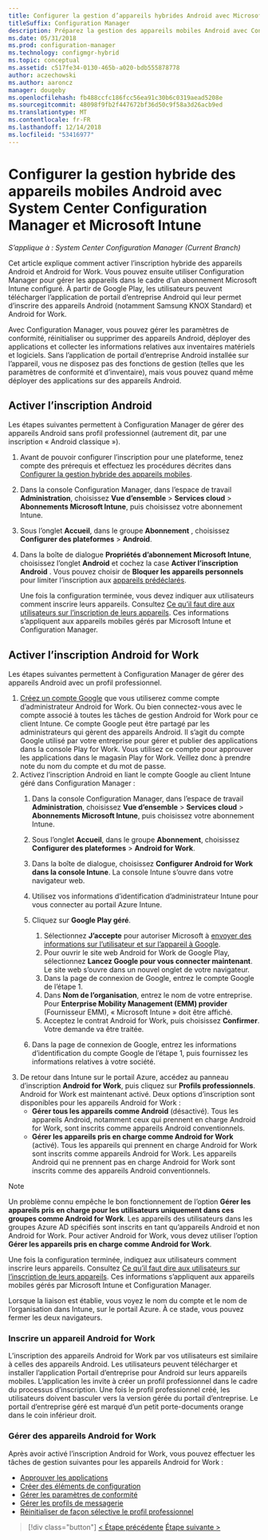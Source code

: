 ```yaml
---
title: Configurer la gestion d’appareils hybrides Android avec Microsoft Intune
titleSuffix: Configuration Manager
description: Préparez la gestion des appareils mobiles Android avec Configuration Manager et Intune.
ms.date: 05/31/2018
ms.prod: configuration-manager
ms.technology: configmgr-hybrid
ms.topic: conceptual
ms.assetid: c517fe34-0130-465b-a020-bdb555878778
author: aczechowski
ms.author: aaroncz
manager: dougeby
ms.openlocfilehash: fb488ccfc186fcc56ea91c30b6c0319aead5208e
ms.sourcegitcommit: 48098f9fb2f447672bf36d50c9f58a3d26acb9ed
ms.translationtype: MT
ms.contentlocale: fr-FR
ms.lasthandoff: 12/14/2018
ms.locfileid: "53416977"
---
```

# <a name="set-up-android-hybrid-device-management-with-system-center-configuration-manager-and-microsoft-intune"></a>Configurer la gestion hybride des appareils mobiles Android avec System Center Configuration Manager et Microsoft Intune

*S’applique à : System Center Configuration Manager (Current Branch)*

Cet article explique comment activer l’inscription hybride des appareils Android et Android for Work. Vous pouvez ensuite utiliser Configuration Manager pour gérer les appareils dans le cadre d’un abonnement Microsoft Intune configuré. À partir de Google Play, les utilisateurs peuvent télécharger l’application de portail d’entreprise Android qui leur permet d’inscrire des appareils Android (notamment Samsung KNOX Standard) et Android for Work.

Avec Configuration Manager, vous pouvez gérer les paramètres de conformité, réinitialiser ou supprimer des appareils Android, déployer des applications et collecter les informations relatives aux inventaires matériels et logiciels. Sans l’application de portail d’entreprise Android installée sur l’appareil, vous ne disposez pas des fonctions de gestion (telles que les paramètres de conformité et d’inventaire), mais vous pouvez quand même déployer des applications sur des appareils Android.  



## <a name="enable-android-enrollment"></a>Activer l’inscription Android  
Les étapes suivantes permettent à Configuration Manager de gérer des appareils Android sans profil professionnel (autrement dit, par une inscription « Android classique »).

1. Avant de pouvoir configurer l’inscription pour une plateforme, tenez compte des prérequis et effectuez les procédures décrites dans [Configurer la gestion hybride des appareils mobiles](setup-hybrid-mdm.md).  
2. Dans la console Configuration Manager, dans l’espace de travail **Administration**, choisissez **Vue d’ensemble** > **Services cloud** > **Abonnements Microsoft Intune**, puis choisissez votre abonnement Intune.  
3. Sous l’onglet **Accueil**, dans le groupe **Abonnement** , choisissez **Configurer des plateformes** > **Android**.  
4. Dans la boîte de dialogue **Propriétés d’abonnement Microsoft Intune**, choisissez l’onglet **Android** et cochez la case **Activer l’inscription Android** . Vous pouvez choisir de **Bloquer les appareils personnels** pour limiter l’inscription aux [appareils prédéclarés](predeclare-devices-with-hardware-id.md).

   Une fois la configuration terminée, vous devez indiquer aux utilisateurs comment inscrire leurs appareils. Consultez [Ce qu’il faut dire aux utilisateurs sur l’inscription de leurs appareils](/intune/end-user-educate). Ces informations s’appliquent aux appareils mobiles gérés par Microsoft Intune et Configuration Manager.



## <a name="enable-android-for-work-enrollment"></a>Activer l’inscription Android for Work
Les étapes suivantes permettent à Configuration Manager de gérer des appareils Android avec un profil professionnel.

1. [Créez un compte Google](https://accounts.google.com/SignUp) que vous utiliserez comme compte d’administrateur Android for Work. Ou bien connectez-vous avec le compte associé à toutes les tâches de gestion Android for Work pour ce client Intune. Ce compte Google peut être partagé par les administrateurs qui gèrent des appareils Android. Il s’agit du compte Google utilisé par votre entreprise pour gérer et publier des applications dans la console Play for Work. Vous utilisez ce compte pour approuver les applications dans le magasin Play for Work. Veillez donc à prendre note du nom du compte et du mot de passe.
2. Activez l’inscription Android en liant le compte Google au client Intune géré dans Configuration Manager :
   1. Dans la console Configuration Manager, dans l’espace de travail **Administration**, choisissez **Vue d’ensemble** > **Services cloud** > **Abonnements Microsoft Intune**, puis choisissez votre abonnement Intune.
   2. Sous l’onglet **Accueil**, dans le groupe **Abonnement**, choisissez **Configurer des plateformes** > **Android for Work**.
   3. Dans la boîte de dialogue, choisissez **Configurer Android for Work dans la console Intune**. La console Intune s’ouvre dans votre navigateur web.
   4. Utilisez vos informations d’identification d’administrateur Intune pour vous connecter au portail Azure Intune.
   5. Cliquez sur **Google Play géré**. 
       1. Sélectionnez **J’accepte** pour autoriser Microsoft à [envoyer des informations sur l’utilisateur et sur l’appareil à Google](/intune/data-intune-sends-to-google).
       2. Pour ouvrir le site web Android for Work de Google Play, sélectionnez **Lancez Google pour vous connecter maintenant**. Le site web s’ouvre dans un nouvel onglet de votre navigateur.
       3. Dans la page de connexion de Google, entrez le compte Google de l’étape 1.
       4. Dans **Nom de l’organisation**, entrez le nom de votre entreprise. Pour **Enterprise Mobility Management (EMM) provider** (Fournisseur EMM), « Microsoft Intune » doit être affiché. 
       5. Acceptez le contrat Android for Work, puis choisissez **Confirmer**. Votre demande va être traitée.

   6. Dans la page de connexion de Google, entrez les informations d’identification du compte Google de l’étape 1, puis fournissez les informations relatives à votre société.
3. De retour dans Intune sur le portail Azure, accédez au panneau d’inscription **Android for Work**, puis cliquez sur **Profils professionnels**. Android for Work est maintenant activé. Deux options d’inscription sont disponibles pour les appareils Android for Work :
   - **Gérer tous les appareils comme Android** (désactivé). Tous les appareils Android, notamment ceux qui prennent en charge Android for Work, sont inscrits comme appareils Android conventionnels.
   - **Gérer les appareils pris en charge comme Android for Work** (activé). Tous les appareils qui prennent en charge Android for Work sont inscrits comme appareils Android for Work. Les appareils Android qui ne prennent pas en charge Android for Work sont inscrits comme des appareils Android conventionnels.

> [!NOTE]
> Un problème connu empêche le bon fonctionnement de l’option **Gérer les appareils pris en charge pour les utilisateurs uniquement dans ces groupes comme Android for Work**. Les appareils des utilisateurs dans les groupes Azure AD spécifiés sont inscrits en tant qu’appareils Android et non Android for Work. Pour activer Android for Work, vous devez utiliser l’option **Gérer les appareils pris en charge comme Android for Work**.


Une fois la configuration terminée, indiquez aux utilisateurs comment inscrire leurs appareils. Consultez [Ce qu’il faut dire aux utilisateurs sur l’inscription de leurs appareils](/intune/end-user-educate). Ces informations s’appliquent aux appareils mobiles gérés par Microsoft Intune et Configuration Manager.

Lorsque la liaison est établie, vous voyez le nom du compte et le nom de l’organisation dans Intune, sur le portail Azure. À ce stade, vous pouvez fermer les deux navigateurs.

### <a name="enroll-an-android-for-work-device"></a>Inscrire un appareil Android for Work
L’inscription des appareils Android for Work par vos utilisateurs est similaire à celles des appareils Android. Les utilisateurs peuvent télécharger et installer l’application Portail d’entreprise pour Android sur leurs appareils mobiles. L’application les invite à créer un profil professionnel dans le cadre du processus d’inscription. Une fois le profil professionnel créé, les utilisateurs doivent basculer vers la version gérée du portail d’entreprise. Le portail d’entreprise géré est marqué d’un petit porte-documents orange dans le coin inférieur droit.

### <a name="manage-android-for-work-devices"></a>Gérer des appareils Android for Work
Après avoir activé l’inscription Android for Work, vous pouvez effectuer les tâches de gestion suivantes pour les appareils Android for Work :
- [Approuver les applications](/sccm/mdm/deploy-use/creating-android-applications#approve-and-deploy-android-for-work-apps)
- [Créer des éléments de configuration](/sccm/mdm/deploy-use/create-configuration-items-for-android-for-work-devices-managed-without-the-client)
- [Gérer les paramètres de conformité](/sccm/mdm/deploy-use/create-configuration-items-for-android-for-work-devices-managed-without-the-client)
- [Gérer les profils de messagerie](/sccm/mdm/deploy-use/create-exchange-activesync-profiles)
- [Réinitialiser de façon sélective le profil professionnel](/sccm/mdm/deploy-use/wipe-lock-reset-devices#selective-wipe)

> [!div class="button"]
> [< Étape précédente](create-service-connection-point.md) [Étape suivante >](set-up-additional-management.md)
